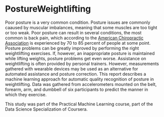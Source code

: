 # PostureWeightlifting

Poor posture is a very common condition. Posture issues are commonly caaused by muscular imbalances, meaning that some muscles are too tight or too weak. Poor posture can result in several conditions, the most common is back pain, which according to the [American Chiropractic Association](http://www.dlchiropractors.com/uploads/5/8/0/6/58063233/back_pain_facts_and_statistics.pdf) is experienced by 70 to 85 percent of people at some point. Posture problems can be greatly improved by performing the right weightlifting exercises. If, however, an inappropriate posture is maintained while lifting weights, posture problems get even worse. Assistance on weightlifting is often provided by personal trainers. However, measurements gathered with wearable devices may be used as  an alternative for automated assistance and posture correction. This report describes a machine learning approach for automatic quality recognition of posture in weightlifting. Data was gathered from accelerometers mounted on the belt, forearm, arm, and dumbbell of six participants to predict the manner in which they exercise.

This study was part of the Practical Machine Learning course, part of the Data Science Specialization of Coursera.
